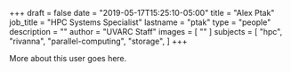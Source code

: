 +++
draft = false
date = "2019-05-17T15:25:10-05:00"
title = "Alex Ptak"
job_title = "HPC Systems Specialist"
lastname = "ptak"
type = "people"
description = ""
author = "UVARC Staff"
images = [
  ""
]
subjects = [
  "hpc",
  "rivanna",
  "parallel-computing",
  "storage",
]
+++

More about this user goes here.
